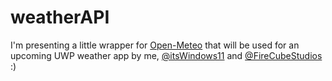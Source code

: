 # weatherAPI
I'm presenting a little wrapper for [Open-Meteo](https://open-meteo.com/) that will be used for an upcoming UWP weather app by me, [@itsWindows11](https://github.com/itsWindows11) and [@FireCubeStudios](https://github.com/FireCubeStudios) :)
